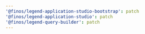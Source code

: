 ```yaml
---
'@finos/legend-application-studio-bootstrap': patch
'@finos/legend-application-studio': patch
'@finos/legend-query-builder': patch
---
```

